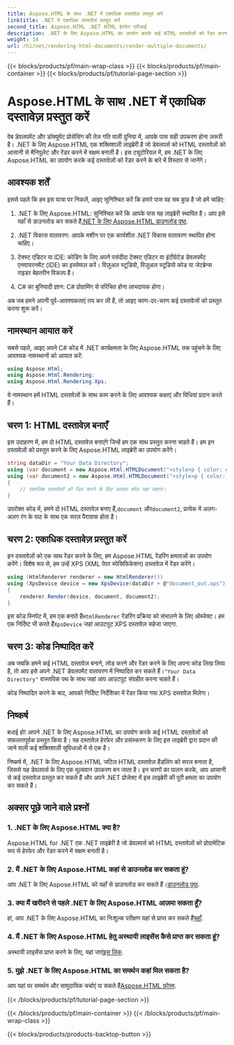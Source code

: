 ```yaml
---
title: Aspose.HTML के साथ .NET में एकाधिक दस्तावेज़ प्रस्तुत करें
linktitle: .NET में एकाधिक दस्तावेज़ प्रस्तुत करें
second_title: Aspose.HTML .NET HTML हेरफेर एपीआई
description: .NET के लिए Aspose.HTML का उपयोग करके कई HTML दस्तावेज़ों को रेंडर करना सीखें। इस शक्तिशाली लाइब्रेरी के साथ अपनी दस्तावेज़ प्रसंस्करण क्षमताओं को बढ़ाएँ।
weight: 14
url: /hi/net/rendering-html-documents/render-multiple-documents/
---
```


{{< blocks/products/pf/main-wrap-class >}}
{{< blocks/products/pf/main-container >}}
{{< blocks/products/pf/tutorial-page-section >}}

# Aspose.HTML के साथ .NET में एकाधिक दस्तावेज़ प्रस्तुत करें

वेब डेवलपमेंट और डॉक्यूमेंट प्रोसेसिंग की तेज़ गति वाली दुनिया में, आपके पास सही उपकरण होना ज़रूरी है। .NET के लिए Aspose.HTML एक शक्तिशाली लाइब्रेरी है जो डेवलपर्स को HTML दस्तावेज़ों को आसानी से मैनिपुलेट और रेंडर करने में सक्षम बनाती है। इस ट्यूटोरियल में, हम .NET के लिए Aspose.HTML का उपयोग करके कई दस्तावेज़ों को रेंडर करने के बारे में विस्तार से जानेंगे।

## आवश्यक शर्तें

इससे पहले कि हम इस यात्रा पर निकलें, आइए सुनिश्चित करें कि हमारे पास वह सब कुछ है जो हमें चाहिए:

1.  .NET के लिए Aspose.HTML: सुनिश्चित करें कि आपके पास यह लाइब्रेरी स्थापित है। आप इसे यहाँ से डाउनलोड कर सकते हैं[.NET के लिए Aspose.HTML डाउनलोड पृष्ठ](https://releases.aspose.com/html/net/).

2. .NET विकास वातावरण: आपके मशीन पर एक कार्यशील .NET विकास वातावरण स्थापित होना चाहिए।

3. टेक्स्ट एडिटर या IDE: कोडिंग के लिए अपने पसंदीदा टेक्स्ट एडिटर या इंटीग्रेटेड डेवलपमेंट एनवायरनमेंट (IDE) का इस्तेमाल करें। विज़ुअल स्टूडियो, विज़ुअल स्टूडियो कोड या जेटब्रेन्स राइडर बेहतरीन विकल्प हैं।

4. C# का बुनियादी ज्ञान: C# प्रोग्रामिंग से परिचित होना लाभदायक होगा।

अब जब हमने अपनी पूर्व-आवश्यकताएं तय कर ली हैं, तो आइए चरण-दर-चरण कई दस्तावेजों को प्रस्तुत करना शुरू करें।

## नामस्थान आयात करें

सबसे पहले, आइए अपने C# कोड में .NET कार्यक्षमता के लिए Aspose.HTML तक पहुंचने के लिए आवश्यक नामस्थानों को आयात करें:

```csharp
using Aspose.Html;
using Aspose.Html.Rendering;
using Aspose.Html.Rendering.Xps;
```

ये नामस्थान हमें HTML दस्तावेज़ों के साथ काम करने के लिए आवश्यक कक्षाएं और विधियां प्रदान करते हैं।

## चरण 1: HTML दस्तावेज़ बनाएँ

इस उदाहरण में, हम दो HTML दस्तावेज़ बनाएंगे जिन्हें हम एक साथ प्रस्तुत करना चाहते हैं। हम इन दस्तावेज़ों को प्रस्तुत करने के लिए Aspose.HTML लाइब्रेरी का उपयोग करेंगे।

```csharp
string dataDir = "Your Data Directory";
using (var document = new Aspose.Html.HTMLDocument("<style>p { color: green; }</style><p>my first paragraph</p>", @"c:\work\"))
using (var document2 = new Aspose.Html.HTMLDocument("<style>p { color: blue; }</style><p>my first paragraph</p>", @"c:\work\"))
{
    // एकाधिक दस्तावेज़ों को रेंडर करने के लिए आपका कोड यहां जाएगा।
}
```

उपरोक्त कोड में, हमने दो HTML दस्तावेज़ बनाए हैं,`document` और`document2`, प्रत्येक में अलग-अलग रंग के पाठ के साथ एक सरल पैराग्राफ होता है।

## चरण 2: एकाधिक दस्तावेज़ प्रस्तुत करें

इन दस्तावेज़ों को एक साथ रेंडर करने के लिए, हम Aspose.HTML रेंडरिंग क्षमताओं का उपयोग करेंगे। विशेष रूप से, हम उन्हें XPS (XML पेपर स्पेसिफिकेशन) दस्तावेज़ में रेंडर करेंगे।

```csharp
using (HtmlRenderer renderer = new HtmlRenderer())
using (XpsDevice device = new XpsDevice(dataDir + @"document_out.xps"))
{
    renderer.Render(device, document, document2);
}
```

 इस कोड स्निपेट में, हम एक बनाते हैं`HtmlRenderer` रेंडरिंग प्रक्रिया को संभालने के लिए ऑब्जेक्ट। हम एक निर्दिष्ट भी करते हैं`XpsDevice` जहां आउटपुट XPS दस्तावेज़ सहेजा जाएगा.

## चरण 3: कोड निष्पादित करें

 अब जबकि हमने कई HTML दस्तावेज़ बनाने, लोड करने और रेंडर करने के लिए अपना कोड लिख लिया है, तो आप इसे अपने .NET डेवलपमेंट वातावरण में निष्पादित कर सकते हैं।`"Your Data Directory"` वास्तविक पथ के साथ जहां आप आउटपुट संग्रहीत करना चाहते हैं।

कोड निष्पादित करने के बाद, आपको निर्दिष्ट निर्देशिका में रेंडर किया गया XPS दस्तावेज़ मिलेगा।

## निष्कर्ष
बधाई हो! आपने .NET के लिए Aspose.HTML का उपयोग करके कई HTML दस्तावेज़ों को सफलतापूर्वक प्रस्तुत किया है। यह दस्तावेज़ हेरफेर और प्रसंस्करण के लिए इस लाइब्रेरी द्वारा प्रदान की जाने वाली कई शक्तिशाली सुविधाओं में से एक है।

निष्कर्ष में, .NET के लिए Aspose.HTML जटिल HTML दस्तावेज़ हैंडलिंग को सरल बनाता है, जिससे यह डेवलपर्स के लिए एक मूल्यवान उपकरण बन जाता है। इन चरणों का पालन करके, आप आसानी से कई दस्तावेज़ प्रस्तुत कर सकते हैं और अपने .NET प्रोजेक्ट में इस लाइब्रेरी की पूरी क्षमता का उपयोग कर सकते हैं।

## अक्सर पूछे जाने वाले प्रश्नों

### 1. .NET के लिए Aspose.HTML क्या है?
Aspose.HTML for .NET एक .NET लाइब्रेरी है जो डेवलपर्स को HTML दस्तावेज़ों को प्रोग्रामेटिक रूप से हेरफेर और रेंडर करने में सक्षम बनाती है।

### 2. मैं .NET के लिए Aspose.HTML कहां से डाउनलोड कर सकता हूं?
 आप .NET के लिए Aspose.HTML को यहाँ से डाउनलोड कर सकते हैं।[डाउनलोड पृष्ठ](https://releases.aspose.com/html/net/).

### 3. क्या मैं खरीदने से पहले .NET के लिए Aspose.HTML आज़मा सकता हूँ?
 हां, आप .NET के लिए Aspose.HTML का निःशुल्क परीक्षण यहां से प्राप्त कर सकते हैं[यहाँ](https://releases.aspose.com/).

### 4. मैं .NET के लिए Aspose.HTML हेतु अस्थायी लाइसेंस कैसे प्राप्त कर सकता हूं?
 अस्थायी लाइसेंस प्राप्त करने के लिए, यहां जाएं[इस लिंक](https://purchase.aspose.com/temporary-license/).

### 5. मुझे .NET के लिए Aspose.HTML का समर्थन कहां मिल सकता है?
 आप यहां पर समर्थन और सामुदायिक चर्चाएं पा सकते हैं[Aspose.HTML फ़ोरम](https://forum.aspose.com/).

{{< /blocks/products/pf/tutorial-page-section >}}

{{< /blocks/products/pf/main-container >}}
{{< /blocks/products/pf/main-wrap-class >}}

{{< blocks/products/products-backtop-button >}}
